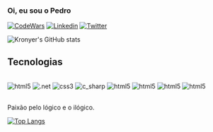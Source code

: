 ### Oi, eu sou o Pedro

[![CodeWars](https://img.shields.io/badge/Codewars-B1361E?style=for-the-badge&logo=Codewars&logoColor=white)](https://www.codewars.com/users/kronyer)
[![Linkedin](https://img.shields.io/badge/LinkedIn-0077B5?style=for-the-badge&logo=linkedin&logoColor=white)](https://www.linkedin.com/in/pedro-mila/)
[![Twitter](https://img.shields.io/badge/Twitter-1DA1F2?style=for-the-badge&logo=twitter&logoColor=white)](https://twitter.com/DevDinheiro)

![Kronyer's GitHub stats](https://github-readme-stats.vercel.app/api?username=kronyer&show_icons=true&theme=tokyonight)

## Tecnologias
<div style=display: inline_block>
<br/>
<img alt="html5" src="https://img.shields.io/badge/manjaro-35BF5C?style=for-the-badge&logo=manjaro&logoColor=white">
<img alt=".net" src="https://img.shields.io/badge/.NET-5C2D91?style=for-the-badge&logo=.net&logoColor=white">
<img alt="css3" src="https://img.shields.io/badge/CSS3-1572B6?style=for-the-badge&logo=css3&logoColor=white">
<img alt="c_sharp" src="https://img.shields.io/badge/C%23-239120?style=for-the-badge&logo=c-sharp&logoColor=white">
<img alt="html5" src="https://img.shields.io/badge/HTML5-E34F26?style=for-the-badge&logo=html5&logoColor=white">
<img alt="html5" src="https://img.shields.io/badge/Microsoft_SQL_Server-CC2927?style=for-the-badge&logo=microsoft-sql-server&logoColor=whitee">
<img alt="html5" src="https://img.shields.io/badge/MySQL-00000F?style=for-the-badge&logo=mysql&logoColor=white">
<img alt="html5" src="https://img.shields.io/badge/SQLite-07405E?style=for-the-badge&logo=sqlite&logoColor=white">
</div>
<br/>

Paixão pelo lógico e o ilógico.

[![Top Langs](https://github-readme-stats.vercel.app/api/top-langs/?username=kronyer)](https://github.com/kronyer/github-readme-stats)

